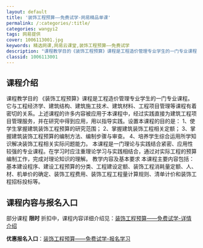 ```yaml
---
layout: default
title: '装饰工程预算——免费试学-网易精品单课'
permalink: /:categories/:title/
categories: wangyi2
tags: 网易提供
cover: 1006113001.jpg
keywords: 精选网课,网易云课堂,装饰工程预算——免费试学
description: "课程教学目的《装饰工程预算》课程是工程造价管理专业学生的一门专业课程。它与工程经济学、建筑结构、建筑施工技术、建筑材料、工程项目管理等课程有着密切的关系。上述课程的许多内容被应用于本课程中，"
classid: 1006113001
---
```


## 课程介绍

课程教学目的
《装饰工程预算》课程是工程造价管理专业学生的一门专业课程。它与工程经济学、建筑结构、建筑施工技术、建筑材料、工程项目管理等课程有着密切的关系。上述课程的许多内容被应用于本课程中，经过实践直接为建筑工程项目管理服务，并在研究中得到应用，用以指导实践。设置本课程的目的是：
1、使学生掌握建筑装饰工程预算的研究范围；
2、掌握建筑装饰工程相关定额；
3、掌握建筑装饰工程预算的编制方法、编制步骤与审查。
4、培养学生综合运用所学知识解决装饰工程相关实际问题能力。
本课程是一门理论与实践结合紧密、应用性较强的专业课程。在学习时应注重理论学习与实践相结合，通过对实际工程的预算编制工作，完成对理论知识的理解。
教学内容及基本要求
本课程主要内容包括：基本建设程序、建设工程预算的分类、工程建设定额、装饰工程消耗量定额、人、材、机单价的确定、装饰工程费用、装饰工程工程量计算规则、清单计价和装饰工程招标投标等。

## 课程内容与报名入口

部分课程 **限时** 折扣中，课程内容详细介绍见：[装饰工程预算——免费试学-详情介绍](https://study.163.com/course/introduction/1006113001.htm?share=1&shareId=1025206652&utm_campaign=share&utm_medium=iphoneShare&utm_source=&utm_u=1025206652)

**优惠报名入口**：[装饰工程预算——免费试学-报名学习](https://study.163.com/course/introduction/1006113001.htm?share=1&shareId=1025206652&utm_campaign=share&utm_medium=iphoneShare&utm_source=&utm_u=1025206652)

